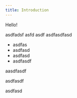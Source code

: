 ```yaml
---
title: Introduction
---
```


Hello!

asdfadsf asfd asdf asdfasdfasd

- asdfas
- asdfasd
- asdfasd 
- asdfasdf

aasdfasdf


asdfasdf


asdfasd
